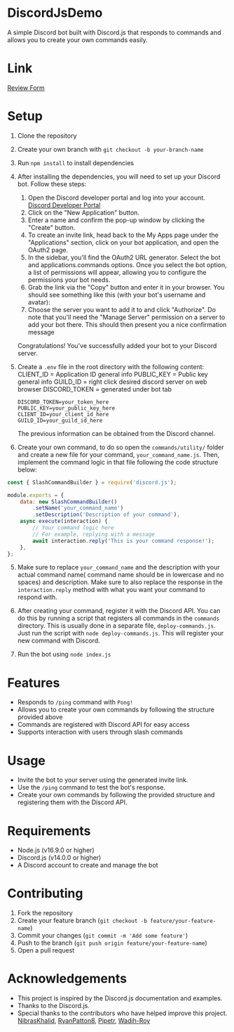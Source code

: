 # DiscordJsDemo
A simple Discord bot built with Discord.js that responds to commands and allows you to create your own commands easily.

# Link
[Review Form](https://discordjsapp.onrender.com/)

# Setup
1. Clone the repository
2. Create your own branch with `git checkout -b your-branch-name`
3. Run `npm install` to install dependencies
4. After installing the dependencies, you will need to set up your Discord bot. Follow these steps:
    1. Open the Discord developer portal and log into your account. [Discord Developer Portal](https://discord.com/developers/applications)
    2. Click on the "New Application" button.
    3. Enter a name and confirm the pop-up window by clicking the "Create" button.
    4. To create an invite link, head back to the My Apps page under the "Applications" section, click on your bot application, and open the OAuth2 page.
    5. In the sidebar, you'll find the OAuth2 URL generator. Select the bot and applications.commands options. Once you select the bot option, a list of permissions will appear, allowing you to configure the permissions your bot needs.
    6. Grab the link via the "Copy" button and enter it in your browser. You should see something like this (with your bot's username and avatar):
    7. Choose the server you want to add it to and click "Authorize". Do note that you'll need the "Manage Server" permission on a server to add your bot there. This should then present you a nice confirmation message

    Congratulations! You've successfully added your bot to your Discord server. 

5. Create a `.env` file in the root directory with the following content:
CLIENT_ID = Application ID general info
PUBLIC_KEY = Public key general info
GUILD_ID = right click desired discord server on web browser
DISCORD_TOKEN = generated under bot tab
    
    ```
    DISCORD_TOKEN=your_token_here
    PUBLIC_KEY=your_public_key_here
    CLIENT_ID=your_client_id_here
    GUILD_ID=your_guild_id_here
    ```
    The previous information can be obtained from the Discord channel.

6. Create your own command, to do so open the `commands/utility/` folder and create a new file for your command, `your_command_name.js`. Then, implement the command logic in that file following the code structure below:

```javascript
const { SlashCommandBuilder } = require('discord.js');

module.exports = {
    data: new SlashCommandBuilder()
        .setName('your_command_name')
        .setDescription('Description of your command'),
    async execute(interaction) {
        // Your command logic here
        // For example, replying with a message
        await interaction.reply('This is your command response!');
    },
};
```
5. Make sure to replace `your_command_name` and the description with your actual command name( command name should be in lowercase and no spaces) and description. Make sure to also replace the response in the `interaction.reply` method with what you want your command to respond with.

6. After creating your command, register it with the Discord API. You can do this by running a script that registers all commands in the `commands` directory. This is usually done in a separate file, `deploy-commands.js`. Just run the script with `node deploy-commands.js`. This will register your new command with Discord.


7. Run the bot using `node index.js`


# Features
- Responds to `/ping` command with `Pong!`
- Allows you to create your own commands by following the structure provided above
- Commands are registered with Discord API for easy access
- Supports interaction with users through slash commands


# Usage
- Invite the bot to your server using the generated invite link.
- Use the `/ping` command to test the bot's response.
- Create your own commands by following the provided structure and registering them with the Discord API.

# Requirements
- Node.js (v16.9.0 or higher)
- Discord.js (v14.0.0 or higher)
- A Discord account to create and manage the bot

# Contributing
1. Fork the repository
2. Create your feature branch (`git checkout -b feature/your-feature-name`)
3. Commit your changes (`git commit -m 'Add some feature'`)
4. Push to the branch (`git push origin feature/your-feature-name`)
5. Open a pull request

# Acknowledgements
- This project is inspired by the Discord.js documentation and examples.
- Thanks to the Discord.js.
- Special thanks to the contributors who have helped improve this project.
[NibrasKhalid](https://github.com/NibrasKhalid), [RyanPatton8](https://github.com/RyanPatton8), [Pipetr](https://github.com/Pipetr), [Wadih-Roy](https://github.com/Wadih-Roy)

